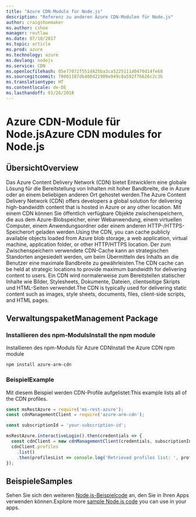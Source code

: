 ```yaml
---
title: "Azure CDN-Module für Node.js"
description: "Referenz zu anderen Azure CDN-Modulen für Node.js"
author: craigshoemaker
ms.author: cshoe
manager: routlaw
ms.date: 07/18/2017
ms.topic: article
ms.prod: azure
ms.technology: azure
ms.devlang: nodejs
ms.service: CDN
ms.openlocfilehash: 05e77072f551d425ba3ca5225111d0470d14fe68
ms.sourcegitcommit: 78001187db408d21909e949c8a592f76626c2c3b
ms.translationtype: HT
ms.contentlocale: de-DE
ms.lasthandoff: 01/26/2018
---
```

# <a name="azure-cdn-modules-for-nodejs"></a><span data-ttu-id="32b04-103">Azure CDN-Module für Node.js</span><span class="sxs-lookup"><span data-stu-id="32b04-103">Azure CDN modules for Node.js</span></span>

## <a name="overview"></a><span data-ttu-id="32b04-104">Übersicht</span><span class="sxs-lookup"><span data-stu-id="32b04-104">Overview</span></span>

<span data-ttu-id="32b04-105">Das Azure Content Delivery Network (CDN) bietet Entwicklern eine globale Lösung für die Bereitstellung von Inhalten mit hoher Bandbreite, die in Azure oder an einem beliebigen anderen Ort gehostet werden.</span><span class="sxs-lookup"><span data-stu-id="32b04-105">The Azure Content Delivery Network (CDN) offers developers a global solution for delivering high-bandwidth content that is hosted in Azure or any other location.</span></span> <span data-ttu-id="32b04-106">Mit einem CDN können Sie öffentlich verfügbare Objekte zwischenspeichern, die aus dem Azure-Blobspeicher, einer Webanwendung, einem virtuellen Computer, einem Anwendungsordner oder einem anderen HTTP-/HTTPS-Speicherort geladen werden.</span><span class="sxs-lookup"><span data-stu-id="32b04-106">Using the CDN, you can cache publicly available objects loaded from Azure blob storage, a web application, virtual machine, application folder, or other HTTP/HTTPS location.</span></span> <span data-ttu-id="32b04-107">Der zum Zwischenspeichern verwendete CDN-Cache kann an strategischen Standorten angesiedelt werden, um beim Übermitteln des Inhalts an die Benutzer eine maximale Bandbreite zu gewährleisten.</span><span class="sxs-lookup"><span data-stu-id="32b04-107">The CDN cache can be held at strategic locations to provide maximum bandwidth for delivering content to users.</span></span> <span data-ttu-id="32b04-108">Ein CDN wird normalerweise zum Bereitstellen statischer Inhalte wie Bilder, Stylesheets, Dokumente, Dateien, clientseitige Skripts und HTML-Seiten verwendet.</span><span class="sxs-lookup"><span data-stu-id="32b04-108">The CDN is typically used for delivering static content such as images, style sheets, documents, files, client-side scripts, and HTML pages.</span></span>

## <a name="management-package"></a><span data-ttu-id="32b04-109">Verwaltungspaket</span><span class="sxs-lookup"><span data-stu-id="32b04-109">Management Package</span></span>

### <a name="install-the-npm-module"></a><span data-ttu-id="32b04-110">Installieren des npm-Moduls</span><span class="sxs-lookup"><span data-stu-id="32b04-110">Install the npm module</span></span>

<span data-ttu-id="32b04-111">Installieren des npm-Moduls für Azure CDN</span><span class="sxs-lookup"><span data-stu-id="32b04-111">Install the Azure CDN npm module</span></span>

```bash
npm install azure-arm-cdn
```

### <a name="example"></a><span data-ttu-id="32b04-112">Beispiel</span><span class="sxs-lookup"><span data-stu-id="32b04-112">Example</span></span>

<span data-ttu-id="32b04-113">Mit diesem Beispiel werden CDN-Profile aufgelistet:</span><span class="sxs-lookup"><span data-stu-id="32b04-113">This example lists all of the CDN profiles.</span></span>

```javascript
const msRestAzure = require('ms-rest-azure');
const cdnManagementClient = require('azure-arm-cdn');

const subscriptionId = 'your-subscription-id';

msRestAzure.interactiveLogin().then(credentials => {
  const cdnClient = new cdnManagementClient(credentials, subscriptionId);
  cdnClient.profiles
    .list()
    .then(profilesList => console.log('Retrieved profiles list: ', profilesList));
});
```

## <a name="samples"></a><span data-ttu-id="32b04-114">Beispiele</span><span class="sxs-lookup"><span data-stu-id="32b04-114">Samples</span></span>

<span data-ttu-id="32b04-115">Sehen Sie sich den weiteren [Node.js-Beispielcode](https://azure.microsoft.com/resources/samples/?platform=nodejs) an, den Sie in Ihren Apps verwenden können.</span><span class="sxs-lookup"><span data-stu-id="32b04-115">Explore more [sample Node.js code](https://azure.microsoft.com/resources/samples/?platform=nodejs) you can use in your apps.</span></span>
